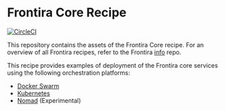 # Frontira Core Recipe

[![CircleCI](https://circleci.com/gh/qlik-ea/core.svg?style=shield&circle-token=2750d5c49c0348549db4f4518aa2e85da2822452)](https://circleci.com/gh/qlik-ea/core)

This repository contains the assets of the Frontira Core recipe. For an overview of all Frontira recipes, refer to the Frontira [info](https://github.com/qlik-ea/info) repo.

This recipe provides examples of deployment of the Frontira core services using the following orchestration platforms:

- [Docker Swarm](./docker-swarm/)
- [Kubernetes](./kubernetes/)
- [Nomad](./nomad/) (Experimental)
